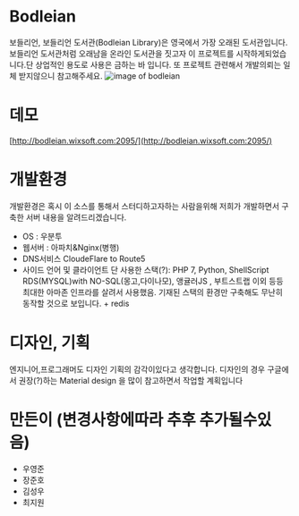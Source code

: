 # Bodleian
보들리언, 보들리언 도서관(Bodleian Library)은 영국에서 가장 오래된 도서관입니다. 보들리언 도서관처럼 오래남을 온라인 도서관을 짓고자 이 프로젝트를 시작하게되었습니다.단 상업적인 용도로 사용은 금하는 바 입니다. 또 프로젝트 관련해서 개발의뢰는 일체 받지않으니 참고해주세요.
![image of bodleian](https://jenniguenther.files.wordpress.com/2014/09/23jpoxford3-articlelarge.jpg)

# 데모
[http://bodleian.wixsoft.com:2095/](http://bodleian.wixsoft.com:2095/)

# 개발환경
개발환경은 혹시 이 소스를 통해서 스터디하고자하는 사람을위해 저희가 개발하면서 구축한 서버 내용을 알려드리겠습니다.
* OS : 우분투
* 웹서버 : 아파치&Nginx(병행)
* DNS서비스 CloudeFlare to Route5
* 사이드 언어 및 클라이언트 단 사용한 스택(?): PHP 7, Python, ShellScript RDS(MYSQL)with NO-SQL(몽고,다이나모), 앵귤러JS , 부트스트랩 이외 등등 최대한 아마존 인프라를 살려서 사용했음. 기재된 스택의 환경만 구축해도 무난히 동작할 것으로 보입니다. + redis

# 디자인, 기획
엔지니어,프로그래머도 디자인 기획의 감각이있다고 생각합니다. 디자인의 경우 구글에서 권장(?)하는 Material design 을 많이 참고하면서 작업할 계획입니다

# 만든이 (변경사항에따라 추후 추가될수있음)
* 우영준
* 장준호
* 김성우
* 최지원
